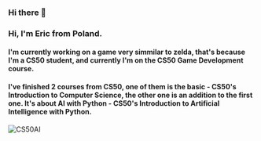 ### Hi there 👋

<!--
**GrandEchoWhiskey/GrandEchoWhiskey** is a ✨ _special_ ✨ repository because its `README.md` (this file) appears on your GitHub profile.

Here are some ideas to get you started:

- 🔭 I’m currently working on ...
- 🌱 I’m currently learning ...
- 👯 I’m looking to collaborate on ...
- 🤔 I’m looking for help with ...
- 💬 Ask me about ...
- 📫 How to reach me: ...
- 😄 Pronouns: ...
- ⚡ Fun fact: ...
-->

### Hi, I'm Eric from Poland.
#### I'm currently working on a game very simmilar to zelda, that's because I'm a CS50 student, and currently I'm on the CS50 Game Development course.
#### I've finished 2 courses from CS50, one of them is the basic - CS50's Introduction to Computer Science, the other one is an addition to the first one. It's about AI with Python - CS50's Introduction to Artificial Intelligence with Python.
![CS50AI](https://grandechowhiskey.github.io/images/CS50AI.png)
